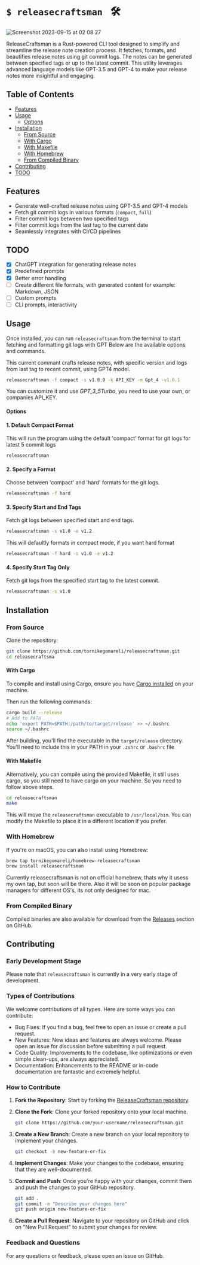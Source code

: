 # `$ releasecraftsman ` 🛠

![Screenshot 2023-09-15 at 02 08 27](https://github.com/tornikegomareli/release-craftsman/assets/24585160/fa9250fd-18b4-4d3b-971a-a7ccac629466)


ReleaseCraftsman is a Rust-powered CLI tool designed to simplify and streamline the release note creation process. It fetches, formats, and beautifies release notes using git commit logs. The notes can be generated between specified tags or up to the latest commit. This utility leverages advanced language models like GPT-3.5 and GPT-4 to make your release notes more insightful and engaging.


## Table of Contents
- [Features](#features)
- [Usage](#usage)
  - [Options](#options)
- [Installation](#installation)
  - [From Source](#from-source)
  - [With Cargo](#with-cargo)
  - [With Makefile](#with-makefile)
  - [With Homebrew](#with-homebrew)
  - [From Compiled Binary](#from-compiled-binary)
- [Contributing](#contributing)
- [TODO](#todo)

## Features

- Generate well-crafted release notes using GPT-3.5 and GPT-4 models
- Fetch git commit logs in various formats (`compact`, `full`)
- Filter commit logs between two specified tags
- Filter commit logs from the last tag to the current date
- Seamlessly integrates with CI/CD pipelines

## TODO

- [x] ChatGPT integration for generating release notes
- [x] Predefined prompts
- [x] Better error handling
- [ ] Create different file formats, with generated content for example: Markdown, JSON
- [ ] Custom prompts
- [ ] CLI prompts, interactivity

## Usage

Once installed, you can run `releasecraftsman` from the terminal to start fetching and formatting git logs with GPT
Below are the available options and commands.

This current commant crafts release notes, with specific version and logs from last tag to recent commit, using GPT4 model.
```bash
releasecraftsman -f compact -s v1.0.0 -k API_KEY -m Gpt_4 -v1.0.1 
```

You can customize it and use *GPT_3_5Turbo*, you need to use your own, or companies API_KEY.

#### Options
#### 1. Default Compact Format

This will run the program using the default 'compact' format for git logs for latest 5 commit logs

```bash
releasecraftsman
```

#### 2. Specify a Format
Choose between 'compact' and 'hard' formats for the git logs.
```bash
releasecraftsman -f hard
```
#### 3. Specify Start and End Tags
Fetch git logs between specified start and end tags.

```bash
releasecraftsman -s v1.0 -e v1.2
```
This will defaultly formats in compact mode, if you want hard format

```bash
releasecraftsman -f hard -s v1.0 -e v1.2
```

#### 4. Specify Start Tag Only
Fetch git logs from the specified start tag to the latest commit.

```bash
releasecraftsman -s v1.0
```

## Installation

### From Source

Clone the repository:

```bash
git clone https://github.com/tornikegomareli/releasecraftsman.git
cd releasecraftsma
```

#### With Cargo

To compile and install using Cargo, ensure you have [Cargo installed](https://doc.rust-lang.org/cargo/getting-started/installation.html) on your machine. 

Then run the following commands:
```bash
cargo build --release
# Add to PATH
echo 'export PATH=$PATH:/path/to/target/release' >> ~/.bashrc
source ~/.bashrc
```

After building, you'll find the executable in the `target/release` directory. You'll need to include this in your PATH in your `.zshrc` or `.bashrc` file

#### With Makefile

Alternatively, you can compile using the provided Makefile, it still uses cargo, so you still need to have cargo on your machine.
So you need to follow above steps.

```bash
cd releasecraftsman
make
```

This will move the `releasecraftsman` executable to `/usr/local/bin`. You can modify the Makefile to place it in a different location if you prefer.

### With Homebrew

If you're on macOS, you can also install using Homebrew:

```bash
brew tap tornikegomareli/homebrew-releasecraftsman
brew install releasecraftsman
```

Currently releasecraftsman is not on official homebrew, thats why it usess my own tap, but soon will be there.
Also it will be soon on popular package managers for different OS's, its not only designed for mac.

### From Compiled Binary

Compiled binaries are also available for download from the [Releases](https://github.com/tornikegomareli/release-craftsman/releases) section on GitHub.

## Contributing

### Early Development Stage

Please note that `releasecraftsman` is currently in a very early stage of development. 

### Types of Contributions

We welcome contributions of all types. Here are some ways you can contribute:

- Bug Fixes: If you find a bug, feel free to open an issue or create a pull request.
- New Features: New ideas and features are always welcome. Please open an issue for discussion before submitting a pull request.
- Code Quality: Improvements to the codebase, like optimizations or even simple clean-ups, are always appreciated.
- Documentation: Enhancements to the README or in-code documentation are fantastic and extremely helpful.

### How to Contribute

1. **Fork the Repository**: Start by forking the [ReleaseCraftsman repository](https://github.com/tornikegomareli/releasecraftsman).

2. **Clone the Fork**: Clone your forked repository onto your local machine.

    ```bash
    git clone https://github.com/your-username/releasecraftsman.git
    ```

3. **Create a New Branch**: Create a new branch on your local repository to implement your changes.

    ```bash
    git checkout -b new-feature-or-fix
    ```

4. **Implement Changes**: Make your changes to the codebase, ensuring that they are well-documented.

5. **Commit and Push**: Once you're happy with your changes, commit them and push the changes to your GitHub repository.

    ```bash
    git add .
    git commit -m "Describe your changes here"
    git push origin new-feature-or-fix
    ```

6. **Create a Pull Request**: Navigate to your repository on GitHub and click on "New Pull Request" to submit your changes for review.

### Feedback and Questions

For any questions or feedback, please open an issue on GitHub. 
